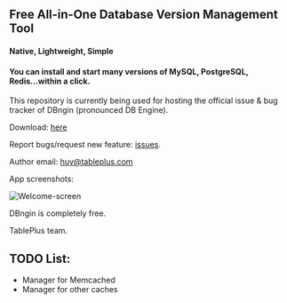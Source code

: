 ## Free All-in-One Database Version Management Tool
#### Native, Lightweight, Simple
#### You can install and start many versions of MySQL, PostgreSQL, Redis...within a click.

This repository is currently being used for hosting the official issue & bug tracker of DBngin (pronounced DB Engine).

Download: [here](https://dbngin.com)

Report bugs/request new feature: [issues](https://github.com/TablePlus/DBngin/issues).

Author email: huy@tableplus.com

App screenshots:

![Welcome-screen](https://github.com/TablePlus/DBngin/blob/master/Resources/welcome.png "Welcome screen")

DBngin is completely free.

TablePlus team.


## TODO List:

- Manager for Memcached
- Manager for other caches
